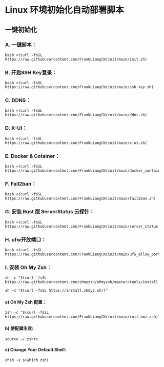 #  Linux 环境初始化自动部署脚本

## 一键初始化

### A. 一键脚本：
```
bash <(curl -fsSL https://raw.githubusercontent.com/FrankLiangCN/init/main/init.sh)
```

### B. 开启SSH Key登录：
```
bash <(curl -fsSL https://raw.githubusercontent.com/FrankLiangCN/init/main/ssh_key.sh)
```

### C. DDNS：
```
bash <(curl -fsSL https://raw.githubusercontent.com/FrankLiangCN/init/main/ddns.sh)
```

### D. X-UI：
```
bash <(curl -fsSL https://raw.githubusercontent.com/FrankLiangCN/init/main/x-ui.sh)
```

### E. Docker & Cotainer：
```
bash <(curl -fsSL https://raw.githubusercontent.com/FrankLiangCN/init/main/docker_container.sh)
```

### F. Fail2ban：
```
bash <(curl -fsSL https://raw.githubusercontent.com/FrankLiangCN/init/main/fail2ban.sh)
```

### G. 安装 Rust 版 ServerStatus 云探针：
```
bash <(curl -fsSL https://raw.githubusercontent.com/FrankLiangCN/init/main/server_status.sh)
```

### H. ufw开放端口：
```
bash <(curl -fsSL https://raw.githubusercontent.com/FrankLiangCN/init/main/ufw_allow_port.sh)
```

### I. 安装 Oh My Zsh：
```
sh -c "$(curl -fsSL https://raw.githubusercontent.com/ohmyzsh/ohmyzsh/master/tools/install.sh)"
```
```
sh -c "$(curl -fsSL https://install.ohmyz.sh/)"
```
#### a) Oh My Zsh 配置：
```
zsh -c "$(curl -fsSL https://raw.githubusercontent.com/FrankLiangCN/init/main/init_omz.zsh)"
```
#### b) 使配置生效:
```
source ~/.zshrc
```
#### c) Change Your Default Shell:
```
chsh -s $(which zsh)
```
